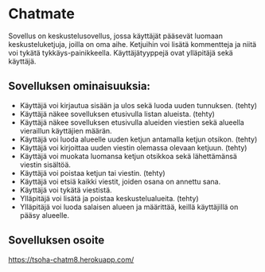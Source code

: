 # Chatmate

Sovellus on keskustelusovellus, jossa käyttäjät pääsevät luomaan keskusteluketjuja, joilla on oma aihe. Ketjuihin voi lisätä kommentteja ja niitä voi tykätä tykkäys-painikkeella. Käyttäjätyyppejä ovat ylläpitäjä sekä käyttäjä.



## Sovelluksen ominaisuuksia:

* Käyttäjä voi kirjautua sisään ja ulos sekä luoda uuden tunnuksen. (tehty)
* Käyttäjä näkee sovelluksen etusivulla listan alueista. (tehty)
* Käyttäjä näkee sovelluksen etusivulla alueiden viestien sekä alueella vieraillun käyttäjien määrän.
* Käyttäjä voi luoda alueelle uuden ketjun antamalla ketjun otsikon. (tehty)
* Käyttäjä voi kirjoittaa uuden viestin olemassa olevaan ketjuun. (tehty)
* Käyttäjä voi muokata luomansa ketjun otsikkoa sekä lähettämänsä viestin sisältöä.
* Käyttäjä voi poistaa ketjun tai viestin. (tehty)
* Käyttäjä voi etsiä kaikki viestit, joiden osana on annettu sana.
* Käyttäjä voi tykätä viestistä.
* Ylläpitäjä voi lisätä ja poistaa keskustelualueita. (tehty)
* Ylläpitäjä voi luoda salaisen alueen ja määrittää, keillä käyttäjillä on pääsy alueelle.


## Sovelluksen osoite

https://tsoha-chatm8.herokuapp.com/